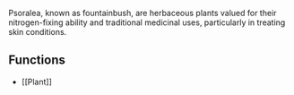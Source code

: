 Psoralea, known as fountainbush, are herbaceous plants valued for their nitrogen-fixing ability and traditional medicinal uses, particularly in treating skin conditions.
## Functions
- [[Plant]]